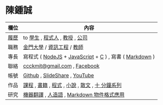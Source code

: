 # 陳鍾誠

欄位          | 內容
--------------|------------------------------------------------------------
[履歷](https://www.cakeresume.com/f5611f)  | to [學生](book/ccc/cccForStudent.md) , [程式人](book/ccc/cccForProgrammer.md) , [教授](book/ccc/cccForProfessor.md) , [公司](book/ccc/cccForCompany.md)
職務      | [金門大學](http://www.nqu.edu.tw/) / [資訊工程](http://www.nqu.edu.tw/educsie/index.php) / [教師](http://www.nqu.edu.tw/educsie/index.php?act=blog&code=list&ids=4)
專長          | 寫程式 ( [NodeJS](https://nodejs.org/) + [JavaScript](js1.md) + [C](c1.md) ) , 寫書 ( [Markdown](https://zh.wikipedia.org/wiki/Markdown) )
聯絡          | ccckmit@gmail.com , [Facebook](https://www.facebook.com/ccckmit)
帳號          | [Github](https://github.com/ccckmit) , [SlideShare](http://www.slideshare.net/ccckmit/) , [YouTube](https://www.youtube.com/user/ccckmit)
作品          | [課程](course/) , [書籍](book/) , [程式](code/) , [小說](book/novel/) , [散文](book/article/) , [十 分鐘系列](slide/)
研究          | [機器翻譯](book/mt/) , [人造語](book/artilang/) , [Markdown 物件格式應用](book/mdo/)


